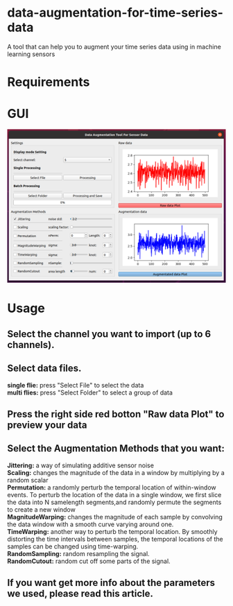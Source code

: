# data-augmentation-for-time-series-data
A tool that can help you to augment your time series data using in machine learning sensors
# Requirements
# GUI
![overall structure](figure/gui.png)
# Usage
## Select the channel you want to import (up to 6 channels).
## Select data files.<br>
**single flie:** press "Select File" to select the data<br>
**multi flies:** press "Select Folder" to select a group of data
## Press the right side red botton "Raw data Plot" to preview your data
## Select the Augmentation Methods that you want:<br>
**Jittering:** a way of simulating additive sensor noise<br>
**Scaling:** changes the magnitude of the data in a window by multiplying by a random scalar<br>
**Permutation:** a randomly perturb the temporal location of within-window events. To perturb the location of the data in a single window, we first slice the data into N samelength segments,and randomly permute the segments to create a new window<br>
**MagnitudeWarping:** changes the magnitude of each sample by convolving the data window with a smooth curve varying around one. <br>
**TimeWarping:** another way to perturb the temporal location. By smoothly distorting the time intervals between samples, the temporal locations
of the samples can be changed using time-warping.<br>
**RandomSampling:** random resampling  the signal.<br>
**RandomCutout:** random cut off some parts of the signal. <br>
## If you want get more info about the parameters we used, please read this article. <br>
